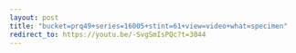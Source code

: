```yaml
---
layout: post
title: "bucket=prq49+series=16005+stint=61+view=video+what=specimen"
redirect_to: https://youtu.be/-SvgSmIsPQc?t=3044
---
```

